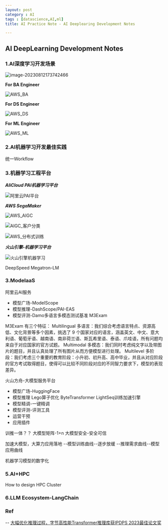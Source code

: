```yaml
---
layout: post
category : AI
tags : [datascience,AI,ml]
title: AI Practice Note - AI Deeplearing Development Notes

---
```


## AI DeepLearning Development Notes

### 1.AI深度学习开发场景

![image-20230812173742466](_includes/AWS_user_usage.png)

**For BA Engineer**

![AWS_BA](_includes/AWS_BA_Ops.png)

**For DS Engineer**

![AWS_DS](_includes/AWS_DS_Ops.png)

**For ML Engineer**

![AWS_ML](_includes/AWS_ML_Ops.png)

### 2.AI机器学习开发最佳实践

统一Workflow

### 3.机器学习工程平台

_**AliCloud PAI机器学习平台**_

![阿里云PAI平台](_includes/阿里云PAI平台.png)

_**AWS SegaMaker**_

![AWS_AIGC](_includes/AWS_AIGC.jpg)

![AIGC_客户分类](_includes/AWS_AIGC_客户分类.jpg)

![AWS_分布式训练](_includes/AWS_分布式训练.jpg)

_**火山引擎-机器学习平台**_

![火山引擎机器学习](_includes/火山引擎_机器学习平台.png)

DeepSpeed Megatron-LM

### 3.ModelaaS

阿里云AI服务
- 模型广场-ModelScope
- 模型推理-DashScope/PAI-EAS
- 模型评测-Damo多语言多模态测试基准 M3Exam

M3Exam 有三个特征：
	Multilingual 多语言：我们综合考虑语言特点、资源高低、文化背景等多个因素，挑选了 9 个国家对应的语言，涵盖英文、中文、意大利语、葡萄牙语、越南语、南非荷兰语、斯瓦希里语、泰语、爪哇语，所有问题均来自于对应国家的官方试题。
	Multimodal 多模态：我们同时考虑纯文字以及带图片的题目，并且认真处理了所有图片从而方便模型进行处理。
	Multilevel 多阶段：我们考虑三个重要的教育阶段：小升初、初升高、高中毕业，并且从对应阶段的官方考试取得题目，使得可以比较不同阶段对应的不同智力要求下，模型的表现差异。

火山方舟-大模型服务平台
- 模型广场-HuggingFace
- 模型推理
	Lego算子优化
	ByteTransformer
	LightSeq训练加速引擎
- 模型精调-一键精调
- 模型评测-评测工具
- 运营干预
- 应用插件

训推一体？？
大模型矩阵-1+n
大模型安全-安全可信

加速大模型，大算力应用落地
--模型训练曲线--逐步放缓
--推理需求曲线--模型应用曲线

机器学习模型的数字化

### 5.AI+HPC

How to design HPC Cluster

### 6.LLM Ecosystem-LangChain



### Ref

-- [大幅优化推理过程，字节高性能Transformer推理库获IPDPS 2023最佳论文奖](https://mp.weixin.qq.com/s/5TM4PXTUBZuOfZlltFfrsQ)
